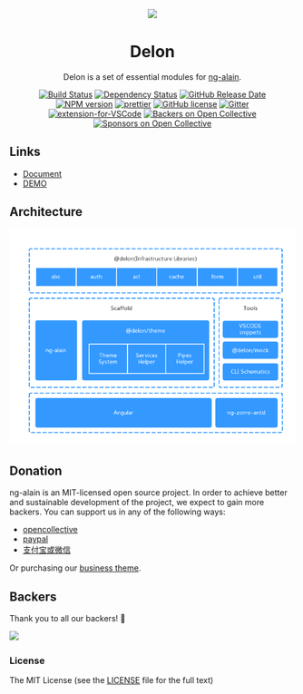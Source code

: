 <p align="center">
  <a href="https://ng-alain.com">
    <img width="100" src="https://ng-alain.com/assets/img/logo-color.svg">
  </a>
</p>

<h1 align="center">
Delon
</h1>

<div align="center">

  Delon is a set of essential modules for [ng-alain](https://ng-alain.com).

  [![Build Status](https://travis-ci.org/ng-alain/ng-alain.svg?branch=master)](https://travis-ci.org/ng-alain/ng-alain)
  [![Dependency Status](https://david-dm.org/ng-alain/ng-alain/status.svg)](https://david-dm.org/ng-alain/ng-alain)
  [![GitHub Release Date](https://img.shields.io/github/release-date/ng-alain/ng-alain.svg?style=flat-square)](https://github.com/ng-alain/ng-alain/releases)
  [![NPM version](https://img.shields.io/npm/v/ng-alain.svg)](https://www.npmjs.com/package/ng-alain)
  [![prettier](https://img.shields.io/badge/code_style-prettier-ff69b4.svg?style=flat-square)](https://prettier.io/)
  [![GitHub license](https://img.shields.io/github/license/mashape/apistatus.svg?style=flat-square)](https://github.com/ng-alain/ng-alain/blob/master/LICENSE)
  [![Gitter](https://img.shields.io/gitter/room/ng-alain/ng-alain.svg?style=flat-square)](https://gitter.im/ng-alain/ng-alain)
  [![extension-for-VSCode](https://img.shields.io/badge/extension%20for-VSCode-blue.svg?style=flat-square)](https://marketplace.visualstudio.com/items?itemName=cipchk.ng-alain-vscode)
  [![Backers on Open Collective](https://opencollective.com/ng-alain/backers/badge.svg)](#backers)
  [![Sponsors on Open Collective](https://opencollective.com/ng-alain/sponsors/badge.svg)](#sponsors)

</div>

## Links

+ [Document](https://ng-alain.com)
+ [DEMO](https://ng-alain.github.io/ng-alain/)

## Architecture

![Architecture](https://raw.githubusercontent.com/ng-alain/delon/master/_screenshot/architecture.png)

## Donation

ng-alain is an MIT-licensed open source project. In order to achieve better and sustainable development of the project, we expect to gain more backers. You can support us in any of the following ways:

- [opencollective](https://opencollective.com/ng-alain)
- [paypal](https://www.paypal.me/cipchk)
- [支付宝或微信](https://ng-alain.com/assets/donate.png)

Or purchasing our [business theme](https://e.ng-alain.com/).

## Backers

Thank you to all our backers! 🙏

<a href="https://opencollective.com/ng-alain#backers" target="_blank"><img src="https://opencollective.com/ng-alain/backers.svg?width=890"></a>

### License

The MIT License (see the [LICENSE](https://github.com/ng-alain/delon/blob/master/LICENSE) file for the full text)
